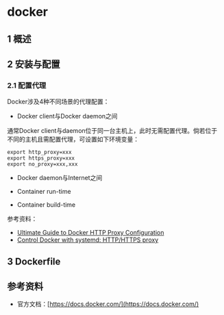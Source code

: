 # docker

## 1 概述

## 2 安装与配置

### 2.1 配置代理

Docker涉及4种不同场景的代理配置：

* Docker client与Docker daemon之间

通常Docker client与daemon位于同一台主机上，此时无需配置代理。倘若位于不同的主机且需配置代理，可设置如下环境变量：

```shell
export http_proxy=xxx
export https_proxy=xxx
export no_proxy=xxx,xxx
```

* Docker daemon与Internet之间



* Container run-time

* Container build-time

参考资料：
* [Ultimate Guide to Docker HTTP Proxy Configuration](https://elegantinfrastructure.com/docker/ultimate-guide-to-docker-http-proxy-configuration/)
* [Control Docker with systemd: HTTP/HTTPS proxy](https://docs.docker.com/config/daemon/systemd/#httphttps-proxy)

## 3 Dockerfile

## 参考资料

* 官方文档：[https://docs.docker.com/](https://docs.docker.com/)